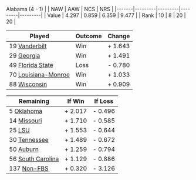 Alabama (4 - 1)
|       |   NAW   |   AAW   |   NCS   |   NRS   |
|-------|---------|---------|---------|---------|
| Value |   4.297 |   0.859 |   6.359 |   9.477 |
| Rank  |      10 |       8 |      20 |      20 |

| Played                    | Outcome    |  Change  |
|---------------------------|------------|----------|
|  19 [Vanderbilt            ](Vanderbilt)| Win        | +  1.643 |
|  29 [Georgia               ](Georgia)| Win        | +  1.491 |
|  49 [Florida State         ](FloridaState)| Loss       | -  0.780 |
|  70 [Louisiana-Monroe      ](LouisianaMonroe)| Win        | +  1.033 |
|  88 [Wisconsin             ](Wisconsin)| Win        | +  0.909 |

| Remaining                 |  If Win  |  If Loss |
|---------------------------|----------|----------|
|   5 [Oklahoma              ](Oklahoma)| +  2.017 | -  0.496 |
|  14 [Missouri              ](Missouri)| +  1.710 | -  0.585 |
|  25 [LSU                   ](LSU)| +  1.553 | -  0.644 |
|  30 [Tennessee             ](Tennessee)| +  1.489 | -  0.672 |
|  50 [Auburn                ](Auburn)| +  1.259 | -  0.794 |
|  56 [South Carolina        ](SouthCarolina)| +  1.129 | -  0.886 |
| 137 [Non-FBS               ](NonFBS)| +  0.320 | -  3.126 |

